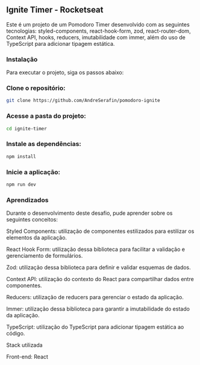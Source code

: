 ## Ignite Timer - Rocketseat
Este é um projeto de um Pomodoro Timer desenvolvido com as seguintes tecnologias: styled-components, react-hook-form, zod, react-router-dom, Context API, hooks, reducers, imutabilidade com immer, além do uso de TypeScript para adicionar tipagem estática.

### Instalação
Para executar o projeto, siga os passos abaixo:

### Clone o repositório:

```bash
git clone https://github.com/AndreSerafin/pomodoro-ignite
```
### Acesse a pasta do projeto:

```bash
cd ignite-timer
```
### Instale as dependências:

```bash
npm install
```

### Inicie a aplicação:

```bash
npm run dev
```

### Aprendizados
Durante o desenvolvimento deste desafio, pude aprender sobre os seguintes conceitos:

Styled Components: utilização de componentes estilizados para estilizar os elementos da aplicação.

React Hook Form: utilização dessa biblioteca para facilitar a validação e gerenciamento de formulários.

Zod: utilização dessa biblioteca para definir e validar esquemas de dados.

Context API: utilização do contexto do React para compartilhar dados entre componentes.

Reducers: utilização de reducers para gerenciar o estado da aplicação.

Immer: utilização dessa biblioteca para garantir a imutabilidade do estado da aplicação.

TypeScript: utilização do TypeScript para adicionar tipagem estática ao código.

Stack utilizada

Front-end: React
